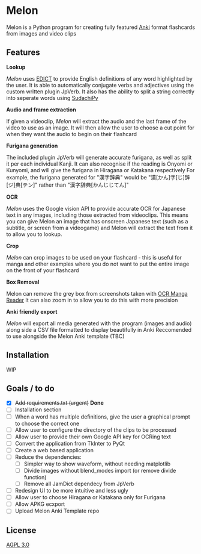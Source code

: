 # Melon

Melon is a Python program for creating fully featured [Anki](https://apps.ankiweb.net/) format flashcards from images and video clips

## Features
**Lookup**

*Melon* uses [EDICT](https://www.edrdg.org/jmdict/edict.html) to provide English definitions of any word highlighted by the user.
It is able to automatically conjugate verbs and adjectives using the custom written plugin JpVerb.
It also has the ability to split a string correctly into seperate words using [SudachiPy](https://github.com/WorksApplications/SudachiPy)

**Audio and frame extraction**

If given a videoclip, *Melon* will extract the audio and the last frame of the video to use as an image.
It will then allow the user to choose a cut point for when they want the audio to begin on their flashcard

**Furigana generation**

The included plugin JpVerb will generate accurate furigana, as well as split it per each individual Kanji.
It can also recognise if the reading is Onyomi or Kunyomi, and will give the furigana in Hiragana or Katakana respectively
For example, the furigana generated for "漢字辞典" would be "漢[かん]字[じ]辞[ジ]典[テン]" rather than "漢字辞典[かんじじてん]"

**OCR**

*Melon* uses the Google vision API to provide accurate OCR for Japanese text in any images, including those extracted from videoclips. This means you can give Melon an image that has onscreen Japanese text (such as a subtitle, or screen from a videogame) and Melon will extract the text from it to allow you to lookup.

**Crop**

*Melon* can crop images to be used on your flashcard - this is useful for manga and other examples where you do not want to put the entire image on the front of your flashcard

**Box Removal**

Melon can remove the grey box from screenshots taken with [OCR Manga Reader](https://sourceforge.net/projects/ocrmangareaderforandroid/)
It can also zoom in to allow you to do this with more precision

**Anki friendly export**

*Melon* will export all media generated with the program (images and audio) along side a CSV file formatted to display beautifully in Anki
Reccomended to use alongside the Melon Anki template (TBC)

## Installation
WIP

## Goals / to do
- [x] ~~Add requirements.txt (urgent)~~ **Done**
- [ ] Installation section
- [ ] When a word has multiple definitions, give the user a graphical prompt to choose the correct one
- [ ] Allow user to configure the directory of the clips to be processed
- [ ] Allow user to provide their own Google API key for OCRing text
- [ ] Convert the application from TkInter to PyQt
- [ ] Create a web based application
- [ ] Reduce the dependencies:
    - [ ] Simpler way to show waveform, without needing matplotlib
    - [ ] Divide images without blend_modes import (or remove divide function)
    - [ ] Remove all JamDict dependecy from JpVerb
- [ ] Redesign UI to be more intuitive and less ugly
- [ ] Allow user to choose Hiragana or Katakana only for Furigana
- [ ] Allow APKG ecxport
- [ ] Upload Melon Anki Template repo

## License
[AGPL 3.0](https://choosealicense.com/licenses/agpl-3.0/)
